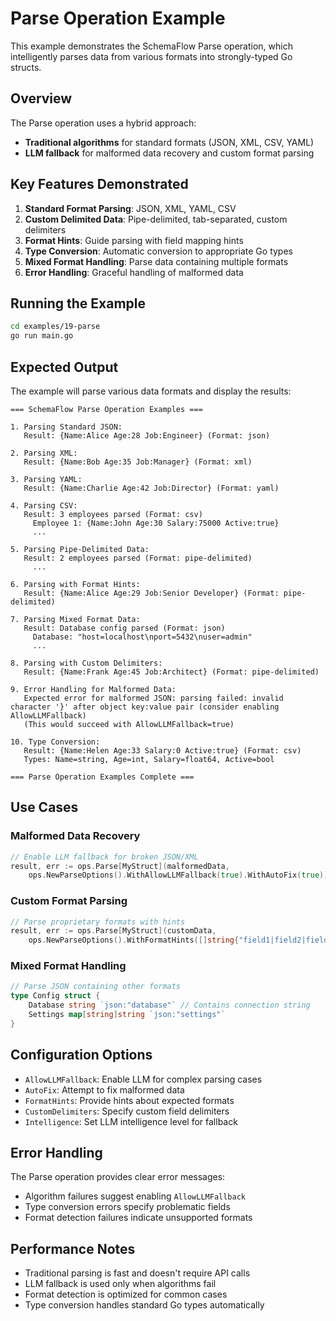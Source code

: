 # Parse Operation Example

This example demonstrates the SchemaFlow Parse operation, which intelligently parses data from various formats into strongly-typed Go structs.

## Overview

The Parse operation uses a hybrid approach:
- **Traditional algorithms** for standard formats (JSON, XML, CSV, YAML)
- **LLM fallback** for malformed data recovery and custom format parsing

## Key Features Demonstrated

1. **Standard Format Parsing**: JSON, XML, YAML, CSV
2. **Custom Delimited Data**: Pipe-delimited, tab-separated, custom delimiters
3. **Format Hints**: Guide parsing with field mapping hints
4. **Type Conversion**: Automatic conversion to appropriate Go types
5. **Mixed Format Handling**: Parse data containing multiple formats
6. **Error Handling**: Graceful handling of malformed data

## Running the Example

```bash
cd examples/19-parse
go run main.go
```

## Expected Output

The example will parse various data formats and display the results:

```
=== SchemaFlow Parse Operation Examples ===

1. Parsing Standard JSON:
   Result: {Name:Alice Age:28 Job:Engineer} (Format: json)

2. Parsing XML:
   Result: {Name:Bob Age:35 Job:Manager} (Format: xml)

3. Parsing YAML:
   Result: {Name:Charlie Age:42 Job:Director} (Format: yaml)

4. Parsing CSV:
   Result: 3 employees parsed (Format: csv)
     Employee 1: {Name:John Age:30 Salary:75000 Active:true}
     ...

5. Parsing Pipe-Delimited Data:
   Result: 2 employees parsed (Format: pipe-delimited)
     ...

6. Parsing with Format Hints:
   Result: {Name:Alice Age:29 Job:Senior Developer} (Format: pipe-delimited)

7. Parsing Mixed Format Data:
   Result: Database config parsed (Format: json)
     Database: "host=localhost\nport=5432\nuser=admin"
     ...

8. Parsing with Custom Delimiters:
   Result: {Name:Frank Age:45 Job:Architect} (Format: pipe-delimited)

9. Error Handling for Malformed Data:
   Expected error for malformed JSON: parsing failed: invalid character '}' after object key:value pair (consider enabling AllowLLMFallback)
   (This would succeed with AllowLLMFallback=true)

10. Type Conversion:
   Result: {Name:Helen Age:33 Salary:0 Active:true} (Format: csv)
   Types: Name=string, Age=int, Salary=float64, Active=bool

=== Parse Operation Examples Complete ===
```

## Use Cases

### Malformed Data Recovery
```go
// Enable LLM fallback for broken JSON/XML
result, err := ops.Parse[MyStruct](malformedData,
    ops.NewParseOptions().WithAllowLLMFallback(true).WithAutoFix(true))
```

### Custom Format Parsing
```go
// Parse proprietary formats with hints
result, err := ops.Parse[MyStruct](customData,
    ops.NewParseOptions().WithFormatHints([]string{"field1|field2|field3"}))
```

### Mixed Format Handling
```go
// Parse JSON containing other formats
type Config struct {
    Database string `json:"database"` // Contains connection string
    Settings map[string]string `json:"settings"`
}
```

## Configuration Options

- `AllowLLMFallback`: Enable LLM for complex parsing cases
- `AutoFix`: Attempt to fix malformed data
- `FormatHints`: Provide hints about expected formats
- `CustomDelimiters`: Specify custom field delimiters
- `Intelligence`: Set LLM intelligence level for fallback

## Error Handling

The Parse operation provides clear error messages:
- Algorithm failures suggest enabling `AllowLLMFallback`
- Type conversion errors specify problematic fields
- Format detection failures indicate unsupported formats

## Performance Notes

- Traditional parsing is fast and doesn't require API calls
- LLM fallback is used only when algorithms fail
- Format detection is optimized for common cases
- Type conversion handles standard Go types automatically